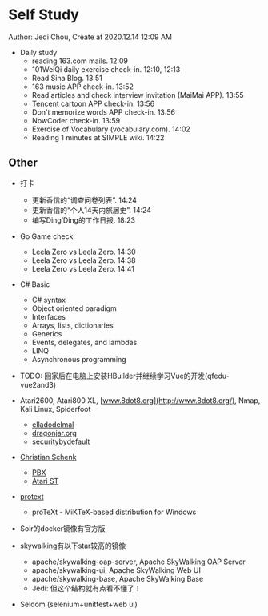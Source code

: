 # Self Study

Author: Jedi Chou, Create at 2020.12.14 12:09 AM

* Daily study
  * reading 163.com mails. 12:09
  * 101WeiQi daily exercise check-in. 12:10, 12:13
  * Read Sina Blog. 13:51
  * 163 music APP check-in. 13:52
  * Read articles and check interview invitation (MaiMai APP). 13:55
  * Tencent cartoon APP check-in. 13:56
  * Don't memorize words APP check-in. 13:56
  * NowCoder check-in. 13:59
  * Exercise of Vocabulary (vocabulary.com). 14:02
  * Reading 1 minutes at SIMPLE wiki. 14:22

## Other

* 打卡
  * 更新香信的“调查问卷列表”. 14:24
  * 更新香信的“个人14天内旅居史”. 14:24
  * 编写Ding’Ding的工作日报. 18:23

* Go Game check
  * Leela Zero vs Leela Zero. 14:30
  * Leela Zero vs Leela Zero. 14:38
  * Leela Zero vs Leela Zero. 14:41

* C# Basic
  * C# syntax
  * Object oriented paradigm
  * Interfaces
  * Arrays, lists, dictionaries
  * Generics
  * Events, delegates, and lambdas
  * LINQ
  * Asynchronous programming
* TODO: 回家后在电脑上安装HBuilder并继续学习Vue的开发(qfedu-vue2and3)
* Atari2600, Atari800 XL, [www.8dot8.org](http://www.8dot8.org/), Nmap, Kali Linux, Spiderfoot
  * [elladodelmal](http://www.elladodelmal.com/)
  * [dragonjar.org](http://www.dragonjar.org/)
  * [securitybydefault](http://www.securitybydefault.com/)
* [Christian Schenk](https://www.tug.org/interviews/schenk.html)
  * [PBX](https://baike.baidu.com/item/PBX/3737223)
  * [Atari ST](https://en.wikipedia.org/wiki/Atari_ST)
* [protext](https://www.tug.org/protext/)
  * proTeXt - MiKTeX-based distribution for Windows

* Solr的docker镜像有官方版
* skywalking有以下star较高的镜像
  * apache/skywalking-oap-server, Apache SkyWalking OAP Server
  * apache/skywalking-ui, Apache SkyWalking Web UI
  * apache/skywalking-base, Apache SkyWalking Base
  * Jedi: 但这个结构就有点看不懂了！

* Seldom (selenium+unittest+web ui)
